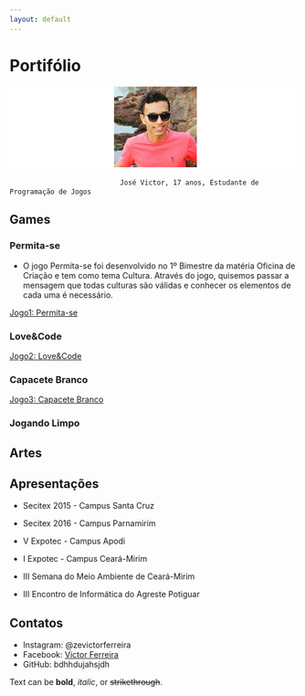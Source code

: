 ```yaml
---
layout: default
---
```


# Portifólio

![Autor](Eu3.png)

                               José Victor, 17 anos, Estudante de Programação de Jogos

## Games

### Permita-se


* O jogo Permita-se foi desenvolvido no 1º Bimestre da matéria Oficina de Criação e tem como tema Cultura. Através do jogo, quisemos passar a mensagem que todas culturas são válidas e conhecer os elementos de cada uma é necessário. 

[Jogo1: Permita-se](https://zevictor.github.io/Permita-se/)

### Love&Code

[Jogo2: Love&Code](https://zevictor.github.io/Love&Code/)

### Capacete Branco

[Jogo3: Capacete Branco](https://zevictor.github.io/CapWhite/)

### Jogando Limpo

## Artes

## Apresentações

* Secitex 2015 - Campus Santa Cruz

* Secitex 2016 - Campus Parnamirim

* V Expotec - Campus Apodi

* I Expotec - Campus Ceará-Mirim

* III Semana do Meio Ambiente de Ceará-Mirim

* III Encontro de Informática do Agreste Potiguar

## Contatos

* Instagram: @zevictorferreira
* Facebook: [Victor Ferreira](https://www.facebook.com/victor.gatopb)
* GitHub: bdhhdujahsjdh

Text can be **bold**, _italic_, or ~~strikethrough~~.
